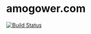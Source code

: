 # amogower.com

[![Build Status](https://app.travis-ci.com/amogower/amogower.github.io.svg?branch=master)](https://app.travis-ci.com/amogower/amogower.github.io)
